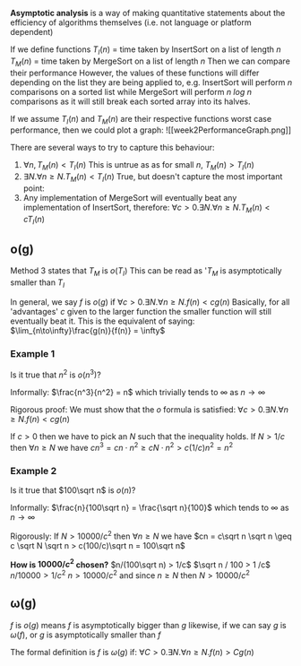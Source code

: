 **Asymptotic analysis** is a way of making quantitative statements about the efficiency of algorithms themselves (i.e. not language or platform dependent)

If we define functions
$T_I(n)$ = time taken by InsertSort on a list of length $n$
$T_M(n)$ = time taken by MergeSort on a list of length $n$
Then we can compare their performance
However, the values of these functions will differ depending on the list they are being applied to, e.g. InsertSort will perform $n$ comparisons on a sorted list while MergeSort will perform $n\textit{ log }n$ comparisons as it will still break each sorted array into its halves.

If we assume $T_I(n)$ and $T_M(n)$ are their respective functions worst case performance, then we could plot a graph:
![[week2PerformanceGraph.png]]

There are several ways to try to capture this behaviour:
1. $\forall n, T_M(n)<T_I(n)$
   This is untrue as as for small $n$,  $T_M(n)>T_I(n)$ 
2. $\exists N. \forall n \geq N. T_M(n)<T_I(n)$
   True, but doesn't capture the most important point:
3. Any implementation of MergeSort will eventually beat any implementation of InsertSort, therefore:
   $\forall c > 0. \exists N. \forall n \geq N. T_M(n)<cT_I(n)$


## o(g)
Method 3 states that $T_M$ is $o(T_I)$
This can be read as '$T_M$ is asymptotically smaller than $T_I$

In general, we say $f$ is $o(g)$ if
$\forall c > 0. \exists N. \forall n \geq N. f(n)<cg(n)$
Basically, for all 'advantages' $c$ given to the larger function the smaller function will still eventually beat it.
This is the equivalent of saying:
$\lim_{n\to\infty}\frac{g(n)}{f(n)} = \infty$

### Example 1
Is it true that $n^2$ is $o(n^3)$? 

Informally:
$\frac{n^3}{n^2} = n$ which trivially tends to $\infty$ as $n\to\infty$ 

Rigorous proof:
We must show that the $o$ formula is satisfied:
$\forall c > 0. \exists N. \forall n \geq N. f(n)<cg(n)$

If $c > 0$ then we have to pick an $N$ such that the inequality holds.
If $N>1/c$ then $\forall n \geq N$ we have
$cn^3 = cn \cdot n^2 \geq cN \cdot n^2 > c(1/c)n^2 = n^2$

### Example 2
Is it true that $100\sqrt n$ is $o(n)$?

Informally:
$\frac{n}{100\sqrt n} = \frac{\sqrt n}{100}$ which tends to $\infty$ as $n \to \infty$

Rigorously:
If $N>10000/c^2$ then $\forall n \geq N$ we have
$cn = c\sqrt n \sqrt n \geq c \sqrt N \sqrt n > c(100/c)\sqrt n = 100\sqrt n$

**How is $10000/c^2$ chosen?**
$n/(100\sqrt n) > 1/c$
$\sqrt n / 100 > 1 /c$
$n/10000 > 1 / c^2$
$n > 10000/c^2$
and since $n \geq N$ then
$N > 10000/c^2$

## ω(g)
$f$ is $o(g)$ means $f$ is asymptotically bigger than $g$
likewise, if we can say $g$ is $ω(f)$, or $g$ is asymptotically smaller than $f$

The formal definition is $f$ is $ω(g)$ if:
$\forall C > 0. \exists N. \forall n \geq N. f(n) > Cg(n)$